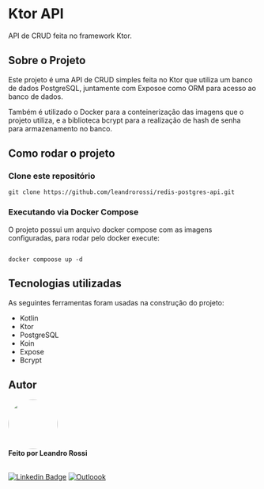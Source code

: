 # Ktor API
API de CRUD feita no framework Ktor.

## Sobre o Projeto
Este projeto é uma API de CRUD simples feita no Ktor que utiliza um banco de dados PostgreSQL, juntamente com Exposoe como ORM para acesso ao banco de dados.

Também é utilizado o Docker para a conteinerização das imagens que o projeto utiliza, e a biblioteca bcrypt para a realização de hash de senha para armazenamento no banco.

## Como rodar o projeto
### Clone este repositório
```
git clone https://github.com/leandrorossi/redis-postgres-api.git
```

### Executando via Docker Compose
O projeto possui um arquivo docker compose com as imagens configuradas, para rodar pelo docker execute:
```

docker compoose up -d
```

## Tecnologias utilizadas
As seguintes ferramentas foram usadas na construção do projeto:
- Kotlin
- Ktor
- PostgreSQL
- Koin
- Expose
- Bcrypt

## Autor

 <img style="border-radius: 50%;" src="https://avatars2.githubusercontent.com/u/65093597?s=60&v=4" width="100px;" alt=""/>
 <br />
 <span><b>Feito por Leandro Rossi</b></span>
 <br />
 <br />

[![Linkedin Badge](https://img.shields.io/badge/-Leandro-blue?style=flat-square&logo=Linkedin&logoColor=white&link=https://www.linkedin.com/in/leandro-rossi-4769ab1a6/)](https://www.linkedin.com/in/leandro-rossi-4769ab1a6/)
[![Outloook](https://img.shields.io/badge/le_andro18@hotmail.com-0078D4?style=flat-square&logo=microsoft-outlook&logoColor=white&link=mailto:le_andro18@hotmail.com)](mailto:le_andro18@hotmail.com)
